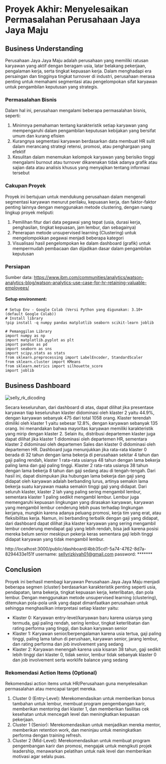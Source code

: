 # Proyek Akhir: Menyelesaikan Permasalahan Perusahaan Jaya Jaya Maju

## Business Understanding

Perusahaan Jaya Jaya Maju adalah perusahaan yang memiliki ratusan karyawan yang aktif dengan beragam usia, latar belakang pekerjaan, pengalaman kerja, serta tingkat kepuasan kerja. Dalam menghadapi era persaingan dan tingginya tingkat turnover di industri, perusahaan merasa penting untuk memahami segmentasi atau pengelompokan sifat karyawan untuk pengambilan keputusan yang strategis.

### Permasalahan Bisnis
Dalam hal ini, perusahaan mengalami beberapa permasalahan bisnis, seperti:
1. Minimnya pemahaman tentang karakteristik setiap karyawan yang mempengaruhi dalam pengambilan keputusan kebijakan yang bersifat umum dan kurang efisien
2. Kurangnya segmentasi karyawan berdasarkan data membuat HR sulit dalam merancang strategi retensi, promosi, atau penghargaan yang efektif
3. Kesulitan dalam menemukan kelompok karyawan yang berisiko tinggi mengalami burnout atau turnover dikarenakan tidak adanya grafik atau sajian data atau analisis khusus yang menyajikan tentang informasi tersebut

### Cakupan Proyek
Proyek ini bertujuan untuk mendukung perusahaan dalam mengenali segmentasi karyawan menurut perilaku, kepuasan kerja, dan faktor-faktor penting lainnya dengan menggunakan metode clustering, dengan ruang lingkup proyek meliputi: 
1. Pemilihan fitur dari data pegawai yang tepat (usia, durasi kerja, penghasilan, tingkat kepuasan, jam lembur, dan sebagainya)
2. Penerapan metode unsupervised learning (Clustering) untuk mengelompokkan pegawai menjadi beberapa kategori
3. Visualisasi hasil pengelompokan ke dalam dashboard (grafik) untuk mempermudah pembacaan dan dijadikan dasar dalam pengambilan keputusan

### Persiapan

Sumber data: https://www.ibm.com/communities/analytics/watson-analytics-blog/watson-analytics-use-case-for-hr-retaining-valuable-employees/

#### Setup environment:

```
# Setup Env - Google Colab (Versi Python yang digunakan: 3.10+ (default Google Colab))
# Install library 
!pip install -q numpy pandas matplotlib seaborn scikit-learn joblib

# Pemanggilan Library
import numpy as np
import matplotlib.pyplot as plt
import pandas as pd
import seaborn as sns
import scipy.stats as stats
from sklearn.preprocessing import LabelEncoder, StandardScaler
from sklearn.cluster import KMeans
from sklearn.metrics import silhouette_score
import joblib
```

## Business Dashboard
![selly_rk_dicoding](https://github.com/user-attachments/assets/521e94b5-24ca-405c-b384-e3cf3f0577b2)

Secara keseluruhan, dari dashboard di atas, dapat dilihat jika presentase karyawan tiap keseluruhan klaster didominasi oleh klaster 2 yaitu 44.9%, dengan karyawan sebanyak 475 dari total 1058 orang. Klaster terendah dimiliki oleh klaster 1 yaitu sebesar 12.8%, dengan karyawan sebanyak 135 orang. Ini menandakan bahwa mayoritas karyawan memiliki karakteristik yang mirip dengan klaster 2. Selain itu, distribusi departemen klaster juga dapat dilihat jika klaster 1 didominasi oleh departemen HR, sementara klaster 2 didominasi oleh departemen Sales dan klaster 0 didominasi oleh departemen HR. Dashboard juga menunjukkan jika rata-rata klaster 0 berada di 32 tahun dengan lama bekerja di perusahaan sekitar 4 tahun dan gaji paling rendah, klaster 1 rata-rata usianya 48 tahun dengan lama bekerja paling lama dan gaji paling tinggi. Klaster 2 rata-rata usianya 38 tahun dengan lama bekerja 8 tahun dan gaji sedang atau di tengah-tengah. Dari hasil ini, dapat disimpukan jika hubungan lama bekerja dan gaji yang didapat oleh karyawan adalah berbanding lurus, artinya semakin lama bekerja suatu karyawan maaka semakin tinggi gaji yang didapat. Dari seluruh klaster, klaster 2 lah yang paling sering mengambil lembur, sementara klaster 1 paling sedikit mengambl lembur. Lembur juga memengaruhi kepuasan lingkungan yang dirasakan karyawan, karyawan yang mengambil lembur cenderung lebih puas terhadap lingkungan kerjanya, mungkin karena adanya peluang promosi, kerja tim yang erat, atau fleksibilitas kerja. Namun, ini berbanding terbalik dengan gaji yang didapat, dari dashboard dapat dilihat jika klaster karyawan yang sering mengambil lembur cenderung mendapat gaji yang lebih rendah, bisa jadi karena posisi mereka belum senior meskipun pekerja keras sementara gaji lebih tinggi didapat karyawan yang tidak mengambil lembur.

http://localhost:3000/public/dashboard/4bb35cd1-5a74-4762-8d7a-8294433e151f
username: sellyrizkiyah01@gmail.com password: *******



## Conclusion
Proyek ini berhasil membagi karyawan Perusahaan Jaya Jaya Maju menjadi beberapa segmen (cluster) berdasarkan karakteristik penting seperti usia, pendapatan, lama bekerja, tingkat kepuasan kerja, keterlibatan, dan pola lembur. Dengan menggunakan metode unsupervised learning (clustering), ditemukan pola-pola unik yang dapat dimanfaatkan perusahaan untuk sehingga menghasilkan interpretasi setiap klaster yaitu:

- Klaster 0: Karyawan entry-level/karyawan baru karena usianya yang termuda, gaji paling rendah, sering lembur, tingkat keterlibatan dan rating performa yang tinggi, dan bukan karyawan senior
- Klaster 1: Karyawan senior/berpengalaman karena usia tertua, gaji paling tinggi, paling lama tahun di perushaan, karyawan senior, jarang lembur, dan rating performa dan job involvement yang sedang
- Klaster 2: Karyawan menengah karena usia kisaran 38 tahun, gaji sedikit lebih tinggi dari klaster 0, tidak senior, lembur tidak sebanyak klaster 0 dan job involvement serta worklife balance yang sedang

### Rekomendasi Action Items (Optional)
Rekomendasi action items untuk HR/Perusahaan guna menyelesaikan permasalahan atau mencapai target mereka.
1. Cluster 0 (Entry-Level): Merekomendasikan untuk memberikan bonus tambahan untuk lembur, membuat program pengembangan karir, memberikan mentoring dari klaster 1, dan memberikan fasilitas cek kesehatan untuk mencegah level dan meningkatkan kepuasan pekerjaan.
2. Cluster 1 (Senior): Merekomendasikan untuk menjadikan mereka mentor, memberikan retention work, dan meninjau untuk meningkatkan performa dengan training refresh.
3. Cluster 2 (Mid-Level): Merekomendasikan untuk membuat program pengembangan karir dan promosi, mengajak untuk mengikuti projek leadership, menawarkan pelatihan untuk naik level dan memberikan motivasi agar selalu puas.

